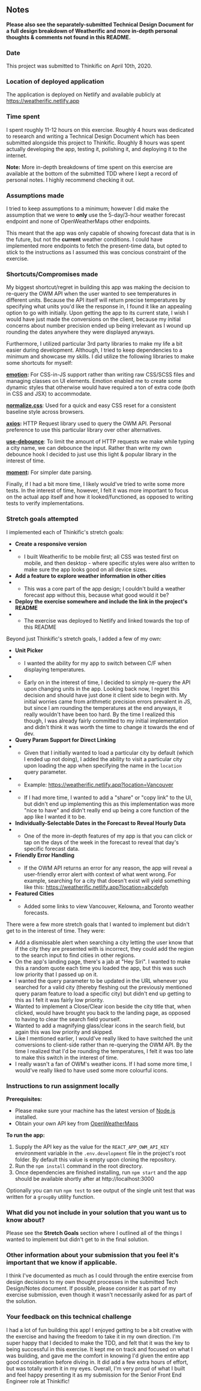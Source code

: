 ## Notes

**Please also see the separately-submitted Technical Design Document for a full design breakdown of Weatherific and more in-depth personal thoughts & comments not found in this README.**

### Date
This project was submitted to Thinkific on April 10th, 2020.

### Location of deployed application
The application is deployed on Netlify and available publicly at https://weatherific.netlify.app

### Time spent
I spent roughly 11-12 hours on this exercise. Roughly 4 hours was dedicated to research and writing a Technical Design Document which has been submitted alongside this project to Thinkific. Roughly 8 hours was spent actually developing the app, testing it, polishing it, and deploying it to the internet.

**Note:** More in-depth breakdowns of time spent on this exercise are available at the bottom of the submitted TDD where I kept a record of personal notes. I highly recommend checking it out.

### Assumptions made

I tried to keep assumptions to a minimum; however I did make the assumption that we were to **only** use the 5-day/3-hour weather forecast endpoint and none of OpenWeatherMaps other endpoints.

This meant that the app was only capable of showing forecast data that is in the future, but not the **current** weather conditions. I could have implemented more endpoints to fetch the present-time data, but opted to stick to the instructions as I assumed this was concious constraint of the exercise.


### Shortcuts/Compromises made

My biggest shortcut/regret in building this app was making the decision to re-query the OWM API when the user wanted to see temperatures in different units. Because the API itself will return precise temperatures by specifying what units you'd like the response in, I found it like an appealing option to go with initially. Upon getting the app to its current state, I wish I would have just made the conversions on the client, because my initial concerns about number precision ended up being irrelevant as I wound up rounding the dates anywhere they were displayed anyways.

Furthermore, I utilized particular 3rd party libraries to make my life a bit easier during development. Although, I tried to keep dependencies to a minimum and showcase my skills. I did utilize the following libraries to make some shortcuts for myself:

**[emotion](https://www.npmjs.com/package/emotion):** For CSS-in-JS support rather than writing raw CSS/SCSS files and managing classes on UI elements. Emotion enabled me to create some dynamic styles that otherwise would have required a ton of extra code (both in CSS and JSX) to accommodate.

**[normalize.css](https://www.npmjs.com/package/normalize.css)**: Used for a quick and easy CSS reset for a consistent baseline style across browsers.

**[axios](https://www.npmjs.com/package/axios):** HTTP Request library used to query the OWM API. Personal preference to use this particular library over other alternatives.

**[use-debounce](https://www.npmjs.com/package/use-debounce)**: To limit the amount of HTTP requests we make while typing a city name, we can debounce the input. Rather than write my own debounce hook I decided to just use this light & popular library in the interest of time.

**[moment](https://www.npmjs.com/package/moment):** For simpler date parsing.

Finally, if I had a bit more time, I likely would've tried to write some more tests. In the interest of time, however, I felt it was more important to focus on the actual app itself and how it looked/functioned, as opposed to writing tests to verify implementations.

### Stretch goals attempted

I implemented each of Thinkific's stretch goals:

- **Create a responsive version**
- - I built Weatherific to be mobile first; all CSS was tested first on mobile, and then desktop - where specific styles were also written to make sure the app looks good on all device sizes.
- **Add a feature to explore weather information in other cities**
- - This was a core part of the app design; I couldn't build a weather forecast app without this, because what good would it be?
- **Deploy the exercise somewhere and include the link in the project's README**
- - The exercise was deployed to Netlify and linked towards the top of this README

Beyond just Thinkific's stretch goals, I added a few of my own:

- **Unit Picker**
- - I wanted the ability for my app to switch between C/F when displaying temperatures.
- - Early on in the interest of time, I decided to simply re-query the API upon changing units in the app. Looking back now, I regret this decision and should have just done it client side to begin with. My initial worries came from arithmetic precision errors prevalent in JS, but since I am rounding the temperatures at the end anyways, it really wouldn't have been too hard. By the time I realized this though, I was already fairly committed to my initial implementation and didn't think it was worth the time to change it towards the end of dev.
- **Query Param Support for Direct Linking**
- - Given that I initially wanted to load a particular city by default (which I ended up not doing), I added the ability to visit a particular city upon loading the app when specifying the name in the `location` query parameter.
- - Example: https://weatherific.netlify.app?location=Vancouver
- - If I had more time, I wanted to add a "share" or "copy link" to the UI, but didn't end up implementing this as this implementation was more "nice to have" and didn't really end up being a core function of the app like I wanted it to be.
- **Individually-Selectable Dates in the Forecast to Reveal Hourly Data**
- - One of the more in-depth features of my app is that you can click or tap on the days of the week in the forecast to reveal that day's specific forecast data.
- **Friendly Error Handling**
- - If the OWM API returns an error for any reason, the app will reveal a user-friendly error alert with context of what went wrong. For example, searching for a city that doesn't exist will yield something like this: https://weatherific.netlify.app?location=abcdefgh
- **Featured Cities**
- - Added some links to view Vancouver, Kelowna, and Toronto weather forecasts.

There were a few more stretch goals that I wanted to implement but didn't get to in the interest of time. They were:

- Add a dismissable alert when searching a city letting the user know that if the city they are presented with is incorrect, they could add the region to the search input to find cities in other regions.
- On the app's landing page, there's a jab at "Hey Siri". I wanted to make this a random quote each time you loaded the app, but this was such low priority that I passed up on it.
- I wanted the query parameter to be updated in the URL whenever you searched for a valid city (thereby fleshing out the previously mentioned query param feature to load a specific city) but didn't end up getting to this as I felt it was fairly low priority.
- Wanted to implement a Close/Clear icon beside the city title that, when clicked, would have brought you back to the landing page, as opposed to having to clear the search field yourself.
- Wanted to add a magnifying glass/clear icons in the search field, but again this was low priority and skipped.
- Like I mentioned earlier, I would've really liked to have switched the unit conversions to client-side rather than re-querying the OWM API. By the time I realized that I'd be rounding the temperatures, I felt it was too late to make this switch in the interest of time.
- I really wasn't a fan of OWM's weather icons. If I had some more time, I would've really liked to have used some more colourful icons.

### Instructions to run assignment locally

**Prerequisites:**
- Please make sure your machine has the latest version of [Node.js](https://nodejs.org) installed.
- Obtain your own API key from [OpenWeatherMaps](https://openweathermaps.org)

**To run the app:**
1. Supply the API key as the value for the `REACT_APP_OWM_API_KEY` environment variable in the `.env.development` file in the project's root folder. By default this value is empty upon cloning the repository.
3. Run the `npm install` command in the root directory.
4. Once dependencies are finished installing, run `npm start` and the app should be available shortly after at http://localhost:3000

Optionally you can run `npm test` to see output of the single unit test that was written for a `groupBy` utility function.

### What did you not include in your solution that you want us to know about?

Please see the **Stretch Goals** section where I outlined all of the things I wanted to implement but didn't get to in the final solution.


### Other information about your submission that you feel it's important that we know if applicable.

I think I've documented as much as I could through the entire exercise from design decisions to my own thought processes in the submitted Tech Design/Notes document. If possible, please consider it as part of my exercise submission, even though it wasn't necessarily asked for as part of the solution.


### Your feedback on this technical challenge

I had a lot of fun building this app! I enjoyed getting to be a bit creative with the exercise and having the freedom to take it in my own direction. I'm super happy that I decided to make the TDD, and felt that it was the key to being successful in this exercise. It kept me on track and focused on what I was building, and gave me the comfort in knowing I'd given the entire app good consideration before diving in. It did add a few extra hours of effort, but was totally worth it in my eyes. Overall, I'm very proud of what I built and feel happy presenting it as my submission for the Senior Front End Engineer role at Thinkific!
